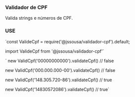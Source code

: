 ### Validador de CPF

Valida strings e números de CPF.

### USE

`const ValideCpf = require('@jssousa/validador-cpf').default;

import ValideCpf from '@jssousa/validador-cpf'`


`
new ValidCpf('00000000000').validateCpf() // false

new ValidCpf('000.000.000-00').validateCpf() // false

new ValidCpf('148.305.720-86').validateCpf() // true

new ValidCpf('14830572086').validateCpf() // true`
